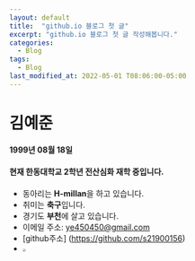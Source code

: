 ```yaml
---
layout: default
title:  "github.io 블로그 첫 글"
excerpt: "github.io 블로그 첫 글 작성해봅니다."
categories:
  - Blog
tags:
  - Blog
last_modified_at: 2022-05-01 T08:06:00-05:00
---
```

김예준
=============================
**1999년 08월 18일**    
#### 현재 한동대학교 2학년 전산심화 재학 중입니다.     
+ 동아리는 **H-millan**을 하고 있습니다.      
+ 취미는 **축구**입니다.       
+ 경기도 **부천**에 살고 있습니다.   
+ 이메일 주소: ye450450@gmail.com   
+ [github주소]  (https://github.com/s21900156)
+ <img src="C:\Users\coco\Pictures\봄사진.jpg" style="zoom: 33%;" />  
